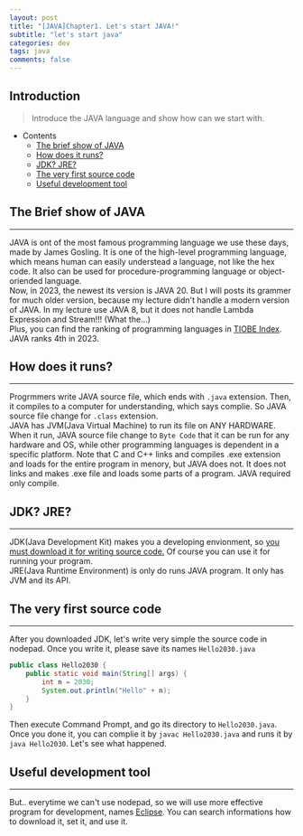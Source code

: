 ```yaml
---
layout: post
title: "[JAVA]Chapter1. Let's start JAVA!"
subtitle: "let's start java"
categories: dev
tags: java
comments: false
---
```


## Introduction
> Introduce the JAVA language and show how can we start with.

- Contents
	- [The brief show of JAVA](#the-brief-show-of-java)
	- [How does it runs?](#how-does-it-runs)
	- [JDK? JRE?](#jdk-jre)
	- [The very first source code](#the-very-first-source-code)
	- [Useful development tool](#useful-development-tool)
  
## The Brief show of JAVA
---
JAVA is ont of the most famous programming language we use these days, made by James Gosling. It is one of the high-level programming language, which means human can easily understead a language, not like the hex code. It also can be used for procedure-programming language or object-oriended language.  
Now, in 2023, the newest its version is JAVA 20. But I will posts its grammer for much older version, because my lecture didn't handle a modern version of JAVA. In my lecture use JAVA 8, but it does not handle Lambda Expression and Stream!!! (What the...)  
Plus, you can find the ranking of programming languages in [TIOBE Index](https://www.tiobe.com/tiobe-index/). JAVA ranks 4th in 2023.

## How does it runs?
---
Progrmmers write JAVA source file, which ends with `.java` extension. Then, it compiles to a computer for understanding, which says complie. So JAVA source file change for `.class` extension.  
JAVA has JVM(Java Virtual Machine) to run its file on ANY HARDWARE. When it run, JAVA source file change to `Byte Code` that it can be run for any hardware and OS, while other programming languages is dependent in a specific platform. Note that C and C++ links and compiles .exe extension and loads for the entire program in menory, but JAVA does not. It does not links and makes .exe file and loads some parts of a program. JAVA required only compile.  

## JDK? JRE?
---
JDK(Java Development Kit) makes you a developing envionment, so <u>you must download it for writing source code.</u> Of course you can use it for running your program.  
JRE(Java Runtime Environment) is only do runs JAVA program. It only has JVM and its API.  

## The very first source code
---
After you downloaded JDK, let's write very simple the source code in nodepad. Once you write it, please save its names `Hello2030.java`  

```java
public class Hello2030 {
	public static void main(String[] args) {
		int n = 2030;
		System.out.println("Hello" + n);
	}
}
```

Then execute Command Prompt, and go its directory to `Hello2030.java`. Once you done it, you can complie it by `javac Hello2030.java` and runs it by `java Hello2030`. Let's see what happened.  

## Useful development tool
---
But.. everytime we can't use nodepad, so we will use more effective program for development, names [Eclipse](https://www.google.com/search?client=firefox-b-d&q=Eclipse). You can search informations how to download it, set it, and use it.